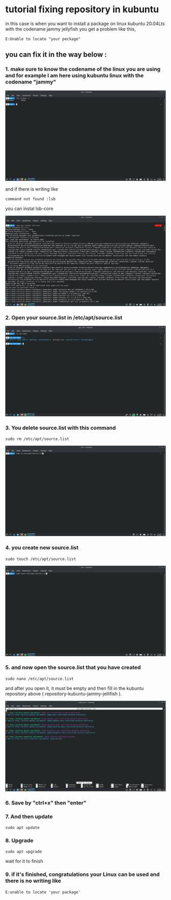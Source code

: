 # tutorial fixing repository in kubuntu

 in this case is when you want to install a package on linux kubuntu 20.04Lts with the codename jammy jellyfish you get a problem like this,

```
E:Unable to locate "your peckage"
```

## you can fix it in the way below :
### 1. make sure to know the codename of the linux you are using and for example I am here using kubuntu linux with the codename "jammy"
![image](./foto/codename.png)

and if there is writing like 
```
command not found :lsb
```

you can instal lsb-core 

![image](./foto/instalLSBcore.png)
### 2. Open your source.list in /etc/apt/source.list

![image](./foto/sourcelist.png)

### 3. You delete source.list with this command 

```
sudo rm /etc/apt/source.list
```

![image](./foto/deleteSource.png)

### 4. you create new source.list 

```
sudo touch /etc/apt/source.list
```
![image](./foto/touchsource.png)

### 5. and now open the source.list that you have created

``` 
sudo nano /etc/apt/source.list
```
and after you open it, it must be empty and then fill in the kubuntu repository above ( repository-kubuntu-jammy-jellifish ).

![image](./foto/opensources.png)

### 6. Save by "ctrl+x" then "enter"

### 7. And then update 
``` 
sudo apt update
```

### 8. Upgrade
```
sudo apt upgrade
```
wait for it to finish

### 9. if it's finished, congratulations your Linux can be used and there is no writing like 
```
E:unable to locate 'your package'
```




